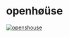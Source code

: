 # openhøüse

[![openshouse](https://user-images.githubusercontent.com/1423657/107402868-bffcf780-6b04-11eb-947e-6798ebaaad65.png)](https://openhouse-meething.glitch.me)
